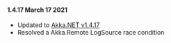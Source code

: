 #### 1.4.17 March 17 2021 ####
* Updated to [Akka.NET v1.4.17](https://github.com/akkadotnet/akka.net/releases/tag/1.4.17)
* Resolved a Akka.Remote LogSource race condition

